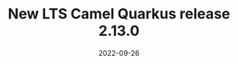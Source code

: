---
url: "/releases/q-2.13.0/"
date: 2022-09-26
eol: 2023-03-26
type: release-note
version: 2.13.0
title: "New LTS Camel Quarkus release 2.13.0"
preview: ""
changelog: ""
category: "camel-quarkus"
milestone: 32
kind: lts
jdk: [11]
---